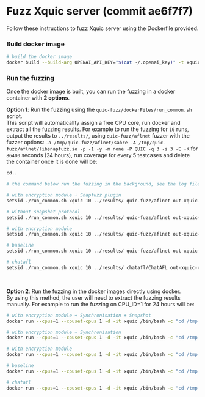 # Fuzz Xquic server (commit ae6f7f7)
Follow these instructions to fuzz Xquic server using the Dockerfile provided.

### Build docker image
```bash
# build the docker image
docker build --build-arg OPENAI_API_KEY="$(cat ~/.openai_key)" -t xquic .
```

### Run the fuzzing
Once the docker image is built, you can run the fuzzing in a docker container with **2 options**.

**Option 1**: Run the fuzzing using the ```quic-fuzz/dockerFiles/run_common.sh``` script.<br/>
This script will automaticallty assign a free CPU core, run docker and extract all the fuzzing results.
For example to run the fuzzing for ```10``` runs, output the results to ```../results/```, using ```quic-fuzz/aflnet``` fuzzer with the fuzzer options: ```-a /tmp/quic-fuzz/aflnet/sabre -A /tmp/quic-fuzz/aflnet/libsnapfuzz.so -p -1 -y -m none -P QUIC -q 3 -s 3 -E -K``` for ```86400``` seconds (24 hours), run coverage for every 5 testcases and delete the container once it is done will be:
```bash
cd..

# the command below run the fuzzing in the background, see the log file to track the process

# with encryption module + Snapfuzz plugin
setsid ./run_common.sh xquic 10 ../results/ quic-fuzz/aflnet out-xquic-quic-fuzz '-a /tmp/quic-fuzz/aflnet/sabre -A /tmp/quic-fuzz/aflnet/libsnapfuzz.so -p -1 -y -m none -P QUIC -q 3 -s 3 -E -K' 86400 5 1 > xquic_quic_snap_aflnet.log 2>&1 &

# without snapshot protocol
setsid ./run_common.sh xquic 10 ../results/ quic-fuzz/aflnet out-xquic-quic-fuzz-nosnap '-a /tmp/quic-fuzz/aflnet/sabre -A /tmp/quic-fuzz/aflnet/libsnapfuzz_no_snap.so -p -1 -y -m none -P QUIC -q 3 -s 3 -E -K' 86400 5 1 > xquic_quic_nosnap_aflnet.log 2>&1 &

# with encryption module
setsid ./run_common.sh xquic 10 ../results/ quic-fuzz/aflnet out-xquic-quic-aflnet '-y -m none -P QUIC -D 20000 -q 3 -s 3 -E -K' 86400 5 1 > xquic_quic_aflnet.log 2>&1 &

# baseline
setsid ./run_common.sh xquic 10 ../results/ quic-fuzz/aflnet out-xquic-aflnet '-m none -P QUIC -D 20000 -q 3 -s 3 -E -K' 86400 5 1 > xquic_aflnet.log 2>&1 &

# chatafl
setsid ./run_common.sh xquic 10 ../results/ chatafl/ChatAFL out-xquic-chatafl '-m none -P QUIC -D 20000 -q 3 -s 3 -E -K' 86400 5 1 > xquic_chatafl.log 2>&1 &
```

<br/>

**Option 2**: Run the fuzzing in the docker images directly using docker.<br/>
By using this method, the user will need to extract the fuzzing results manually.
For example to run the fuzzing on CPU_ID=1 for 24 hours will be:
```bash
# with encryption module + Synchronisation + Snapshot
docker run --cpus=1 --cpuset-cpus 1 -d -it xquic /bin/bash -c "cd /tmp && ./run quic-fuzz/aflnet out-xquic-quic-fuzz '-a /tmp/quic-fuzz/aflnet/sabre -A /tmp/quic-fuzz/aflnet/libsnapfuzz.so -p -1 -y -m none -b 1 -P QUIC -q 3 -s 3 -E -K' 86400 5"

# with encryption module + Synchronisation
docker run --cpus=1 --cpuset-cpus 1 -d -it xquic /bin/bash -c "cd /tmp && ./run quic-fuzz/aflnet out-xquic-quic-fuzz-nosnap '-a /tmp/quic-fuzz/aflnet/sabre -A /tmp/quic-fuzz/aflnet/libsnapfuzz_no_snap.so -p -1 -y -m none -b 1 -P QUIC -q 3 -s 3 -E -K' 86400 5"

# with encryption module
docker run --cpus=1 --cpuset-cpus 1 -d -it xquic /bin/bash -c "cd /tmp && ./run quic-fuzz/aflnet out-xquic-quic-aflnet '-y -m none -b 1 -P QUIC -D 20000 -q 3 -s 3 -E -K' 86400 5"

# baseline
docker run --cpus=1 --cpuset-cpus 1 -d -it xquic /bin/bash -c "cd /tmp && ./run quic-fuzz/aflnet out-xquic-aflnet '-m none -b 1 -P QUIC -D 20000 -q 3 -s 3 -E -K' 86400 5"

# chatafl
docker run --cpus=1 --cpuset-cpus 1 -d -it xquic /bin/bash -c "cd /tmp && ./run chatafl/ChatAFL out-xquic-chatafl '-m none -b 1 -P QUIC -D 20000 -q 3 -s 3 -E -K' 86400 5"
```


